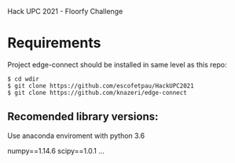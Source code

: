 Hack UPC 2021 - Floorfy Challenge


# Requirements
Project edge-connect should be installed in same level as this repo:

```
$ cd wdir
$ git clone https://github.com/escofetpau/HackUPC2021
$ git clone https://github.com/knazeri/edge-connect
```

## Recomended library versions:
Use anaconda enviroment with python 3.6

numpy==1.14.6
scipy==1.0.1
...
